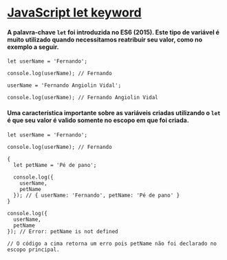 # [JavaScript let keyword](https://www.w3schools.com/js/js_let.asp)

#### A palavra-chave `let` foi introduzida no ES6 (2015). Este tipo de variável é muito utilizado quando necessitamos reatribuir seu valor, como no exemplo a seguir.

```
let userName = 'Fernando';

console.log(userName); // Fernando

userName = 'Fernando Angiolin Vidal';

console.log(userName); // Fernando Angiolin Vidal
```

#### Uma característica importante sobre as variáveis criadas utilizando o `let` é que seu valor é valido somente no escopo em que foi criada.

```
let userName = 'Fernando';

console.log(userName); // Fernando

{
  let petName = 'Pé de pano';

  console.log({
    userName,
    petName
  }); // { userName: 'Fernando', petName: 'Pé de pano' }
}

console.log({
  userName,
  petName
}); // Error: petName is not defined

// O código a cima retorna um erro pois petName não foi declarado no escopo principal.
```
